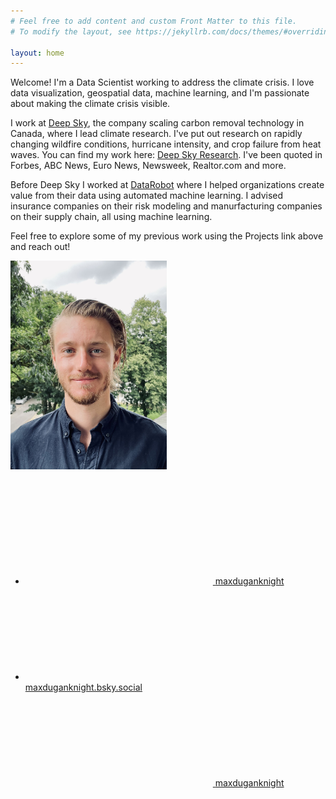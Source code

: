 ```yaml
---
# Feel free to add content and custom Front Matter to this file.
# To modify the layout, see https://jekyllrb.com/docs/themes/#overriding-theme-defaults

layout: home
---
```


Welcome! I'm a Data Scientist working to address the climate crisis. I love data visualization, geospatial data, machine learning, and I'm passionate about making the climate crisis visible.  

I work at [Deep Sky][Deep_Sky], the company scaling carbon removal technology in Canada, where I lead climate research. I've put out research on rapidly changing wildfire conditions, hurricane intensity, and crop failure from heat waves. You can find my work here: [Deep Sky Research][Deep_Sky_Research]. I've been quoted in Forbes, ABC News, Euro News, Newsweek, Realtor.com and more.

Before Deep Sky I worked at [DataRobot][DataRobot] where I helped organizations create value from their data using automated machine learning. I advised insurance companies on their risk modeling and manurfacturing companies on their supply chain, all using machine learning. 

Feel free to explore some of my previous work using the Projects link above and reach out!

<img src="/assets/images/headshot.jpg" width="250"/>
<br/><br/>
<div style="text-align:left">
    <ul class="social-media-list">
        <li>
            <a href="https://www.linkedin.com/in/maxduganknight">
                <svg class="svg-icon"><use xlink:href="/assets/minima-social-icons.svg#linkedin"></use></svg>
                <span class="username">maxduganknight</span>
            </a>
        </li>
		<li>
			<a href="https://bsky.app/profile/maxduganknight.bsky.social">
				<svg class="svg-icon"><use xlink:href="/assets/minima-social-icons.svg#bluesky"></use></svg>
				<span class="username">maxduganknight.bsky.social</span>
			</a>
		</li>
            <a href="https://github.com/maxduganknight">
                <svg class="svg-icon"><use xlink:href="/assets/minima-social-icons.svg#github"></use></svg>
                <span class="username">maxduganknight</span>
            </a>
        </li>
    </ul>
</div>


[Deep_Sky]: https://www.deepskyclimate.com
[Deep_Sky_Research]: https://www.deepskyclimate.com/research
[DataRobot]: https://datarobot.com

